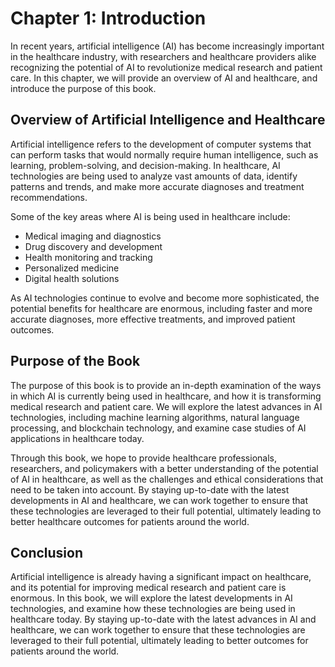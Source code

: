 Chapter 1: Introduction
=======================

In recent years, artificial intelligence (AI) has become increasingly important in the healthcare industry, with researchers and healthcare providers alike recognizing the potential of AI to revolutionize medical research and patient care. In this chapter, we will provide an overview of AI and healthcare, and introduce the purpose of this book.

Overview of Artificial Intelligence and Healthcare
--------------------------------------------------

Artificial intelligence refers to the development of computer systems that can perform tasks that would normally require human intelligence, such as learning, problem-solving, and decision-making. In healthcare, AI technologies are being used to analyze vast amounts of data, identify patterns and trends, and make more accurate diagnoses and treatment recommendations.

Some of the key areas where AI is being used in healthcare include:

* Medical imaging and diagnostics
* Drug discovery and development
* Health monitoring and tracking
* Personalized medicine
* Digital health solutions

As AI technologies continue to evolve and become more sophisticated, the potential benefits for healthcare are enormous, including faster and more accurate diagnoses, more effective treatments, and improved patient outcomes.

Purpose of the Book
-------------------

The purpose of this book is to provide an in-depth examination of the ways in which AI is currently being used in healthcare, and how it is transforming medical research and patient care. We will explore the latest advances in AI technologies, including machine learning algorithms, natural language processing, and blockchain technology, and examine case studies of AI applications in healthcare today.

Through this book, we hope to provide healthcare professionals, researchers, and policymakers with a better understanding of the potential of AI in healthcare, as well as the challenges and ethical considerations that need to be taken into account. By staying up-to-date with the latest developments in AI and healthcare, we can work together to ensure that these technologies are leveraged to their full potential, ultimately leading to better healthcare outcomes for patients around the world.

Conclusion
----------

Artificial intelligence is already having a significant impact on healthcare, and its potential for improving medical research and patient care is enormous. In this book, we will explore the latest developments in AI technologies, and examine how these technologies are being used in healthcare today. By staying up-to-date with the latest advances in AI and healthcare, we can work together to ensure that these technologies are leveraged to their full potential, ultimately leading to better outcomes for patients around the world.
